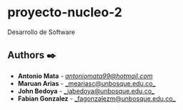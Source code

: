 # proyecto-nucleo-2
Desarrollo de Software 

## Authors  ✒️
* **Antonio Mata**  - [_antoniomata99@hotmail.com_](https://github.com/antoniomata99)
* **Maruan Arias** - [_meariasc@unbosque.edu.co_](https://github.com/MaruanArias) 
* **John Bedoya** - [_jabedoya@unbosque.edu.co_](https://github.com/Alejandro-prog) 
* **Fabian Gonzalez** - [_fagonzalezm@unbosque.edu.co_](https://github.com/Alejandro-prog) 
